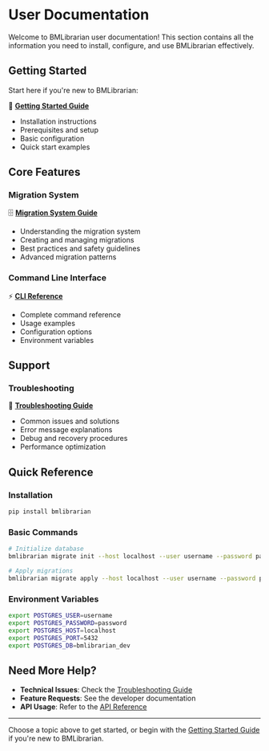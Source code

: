 # User Documentation

Welcome to BMLibrarian user documentation! This section contains all the information you need to install, configure, and use BMLibrarian effectively.

## Getting Started

Start here if you're new to BMLibrarian:

📖 **[Getting Started Guide](getting_started.md)**
- Installation instructions
- Prerequisites and setup
- Basic configuration
- Quick start examples

## Core Features

### Migration System

🗄️ **[Migration System Guide](migration_system.md)**
- Understanding the migration system
- Creating and managing migrations
- Best practices and safety guidelines
- Advanced migration patterns

### Command Line Interface

⚡ **[CLI Reference](cli_reference.md)**
- Complete command reference
- Usage examples
- Configuration options
- Environment variables

## Support

### Troubleshooting

🔧 **[Troubleshooting Guide](troubleshooting.md)**
- Common issues and solutions
- Error message explanations
- Debug and recovery procedures
- Performance optimization

## Quick Reference

### Installation
```bash
pip install bmlibrarian
```

### Basic Commands
```bash
# Initialize database
bmlibrarian migrate init --host localhost --user username --password password --database dbname

# Apply migrations
bmlibrarian migrate apply --host localhost --user username --password password --database dbname
```

### Environment Variables
```bash
export POSTGRES_USER=username
export POSTGRES_PASSWORD=password
export POSTGRES_HOST=localhost
export POSTGRES_PORT=5432
export POSTGRES_DB=bmlibrarian_dev
```

## Need More Help?

- **Technical Issues**: Check the [Troubleshooting Guide](troubleshooting.md)
- **Feature Requests**: See the developer documentation
- **API Usage**: Refer to the [API Reference](../developers/api_reference.md)

---

Choose a topic above to get started, or begin with the [Getting Started Guide](getting_started.md) if you're new to BMLibrarian.